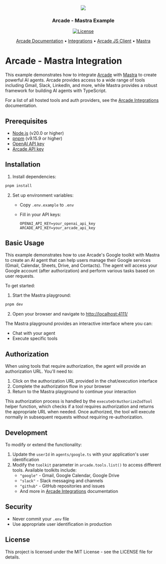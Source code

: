 <h3 align="center">
  <a name="readme-top"></a>
  <img
    src="https://docs.arcade.dev/images/logo/arcade-logo.png"
  >
</h3>
<div align="center">
  <h3>Arcade - Mastra Example</h3>
    <a href="https://github.com/your-organization/agents-arcade/blob/main/LICENSE">
  <img src="https://img.shields.io/badge/License-MIT-yellow.svg" alt="License">
</a>
<p align="center">
    <a href="https://docs.arcade.dev" target="_blank">Arcade Documentation</a> •
    <a href="https://docs.arcade.dev/toolkits" target="_blank">Integrations</a> •
    <a href="https://github.com/ArcadeAI/arcade-js" target="_blank">Arcade JS Client</a> •
    <a href="https://github.com/mastra-ai/mastra" target="_blank">Mastra</a>
</p>
</div>

# Arcade - Mastra Integration

This example demonstrates how to integrate [Arcade](https://docs.arcade.dev) with [Mastra](https://mastra.ai/en/docs) to create powerful AI agents. Arcade provides access to a wide range of tools including Gmail, Slack, LinkedIn, and more, while Mastra provides a robust framework for building AI agents with TypeScript.

For a list of all hosted tools and auth providers, see the [Arcade Integrations](https://docs.arcade.dev/toolkits) documentation.

## Prerequisites

- [Node.js](https://nodejs.org/en/download/) (v20.0 or higher)
- [pnpm](https://pnpm.io/installation) (v9.15.9 or higher)
- [OpenAI API key](https://platform.openai.com/account/api-keys)
- [Arcade API key](https://docs.arcade.dev/home/api-keys)

## Installation

1. Install dependencies:

```bash
pnpm install
```

2. Set up environment variables:
   - Copy `.env.example` to `.env`
   - Fill in your API keys:

     ```
     OPENAI_API_KEY=your_openai_api_key
     ARCADE_API_KEY=your_arcade_api_key
     ```

## Basic Usage

This example demonstrates how to use Arcade's Google toolkit with Mastra to create an AI agent that can help users manage their Google services (Gmail, Calendar, Sheets, Drive, and Contacts). The agent will access your Google account (after authorization) and perform various tasks based on user requests.

To get started:

1. Start the Mastra playground:

```bash
pnpm dev
```

2. Open your browser and navigate to <http://localhost:4111/>

The Mastra playground provides an interactive interface where you can:

- Chat with your agent
- Execute specific tools

## Authorization

When using tools that require authorization, the agent will provide an authorization URL. You'll need to:

1. Click on the authorization URL provided in the chat/execution interface
2. Complete the authorization flow in your browser
3. Return to the Mastra playground to continue your interaction

This authorization process is handled by the `executeOrAuthorizeZodTool` helper function, which checks if a tool requires authorization and returns the appropriate URL when needed. Once authorized, the tool will execute normally in subsequent requests without requiring re-authorization.

## Development

To modify or extend the functionality:

1. Update the `userId` in `agents/google.ts` with your application's user identification
2. Modify the `toolkit` parameter in `arcade.tools.list()` to access different tools. Available toolkits include:
   - `"google"` - Gmail, Google Calendar, Google Drive
   - `"slack"` - Slack messaging and channels
   - `"github"` - GitHub repositories and issues
   - And more in [Arcade Integrations](https://docs.arcade.dev/toolkits) documentation

## Security

- Never commit your `.env` file
- Use appropriate user identification in production

## License

This project is licensed under the MIT License - see the LICENSE file for details.
